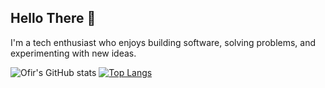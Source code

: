 ## Hello There 👋
I'm a tech enthusiast who enjoys building software, solving problems, and experimenting with new ideas.


![Ofir's GitHub stats](https://github-readme-stats.vercel.app/api?username=ofirdotan&show_icons=true&theme=tokyonight) [![Top Langs](https://github-readme-stats.vercel.app/api/top-langs/?username=ofirdotan&layout=donut&theme=tokyonight&layout=donut)](https://github.com/anuraghazra/github-readme-stats)
